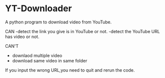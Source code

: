 # YT-Downloader
A python program to download video from YouTube.

CAN
-detect the link you give is in YouTube or not.
-detect the YouTube URL has video or not.

CAN'T
- downlaod multiple video
- download same video in same folder

If you input the wrong URL,you need to quit and rerun the code.
